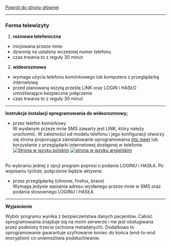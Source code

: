 [Powrót do strony głównej](/README.md)

<hr>

### Forma telewizyty

1. __rozmowa telefoniczna__

- inicjowana przeze mnie
- dzwonię na ustalony wcześniej numer telefonu
- czas trwania to z reguły 30 minut

2. __wideorozmowa__

- wymaga użycia telefonu komórkowego lub komputera z przeglądarką internetową
- przed planowaną wizytą prześlę LINK oraz LOGIN i HASŁO umożliwiające bezpieczne połączenie
- czas trwania to z reguły 30 minut

<hr>

**Instrukcje instalacji oprogramowania do wideorozmowy;**

- przez telefon komórkowy<br>
W wysłanym przeze mnie SMS zawarty jest LINK, który należy uruchomić. W zależności od modelu telefonu i jego konfiguracji otworzy się strona proponująca zainstalowanie oprogramowania  [jitsi meet](https://play.google.com/store/apps/details?id=org.jitsi.meet) lub korzystanie z przeglądarki internetowej dostępnej w telefonie.<br>
[![Strona w języku polskim](https://gabinetpsychiatra.pl/strona-pol.jpg "strona w języku polskim")](https://gabinetpsychiatra.pl/strona-pol.png) 
[![strona w języku angielskim](https://gabinetpsychiatra.pl/strona-ang.jpg "strona w języku angielskim")](https://gabinetpsychiatra.pl/strona-ang.png)
<br>
Po wybraniu jednej z opcji program poprosi o podanie LOGINU i HASŁA. Po wspisaniu tychże, połączenie będzie aktywne.

- przez przeglądarkę (chrome, firefox, brave)<br>
Wymaga jedynie wpisania adresu wysłanego przeze mnie w SMS oraz podania stosownego LOGINU i HASŁA

<hr>

**Wyjaśnienie**

Wybór programu wynika z bezpieczeństwa danych pacjentów. Całość oprogramowania znajduje się na moim serwerze i nie jest obsługiwana przez podmioty trzecie (ochrona metadanych). Dodatkowo to oprogramowanie gwarantuje szyfrowanie koniec do końca (end-to-end encryption) co uniemożliwia podsłuchiwanie.
